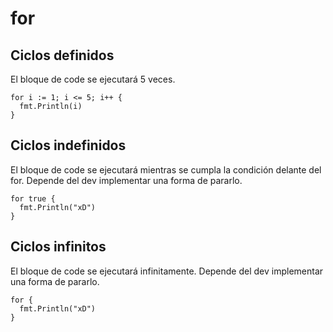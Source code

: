 # for

## Ciclos definidos

El bloque de code se ejecutará 5 veces.

```
for i := 1; i <= 5; i++ {
  fmt.Println(i)
}
```

## Ciclos indefinidos

El bloque de code se ejecutará mientras se cumpla la condición delante del for. Depende del dev implementar una forma de pararlo.

```
for true {
  fmt.Println("xD")
}
```

## Ciclos infinitos

El bloque de code se ejecutará infinitamente. Depende del dev implementar una forma de pararlo.

```
for {
  fmt.Println("xD")
}
```

